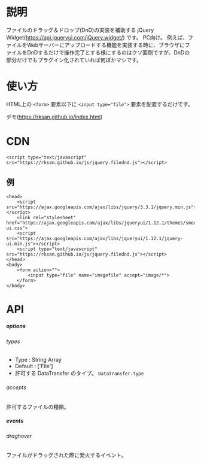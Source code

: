 # 説明

ファイルのドラッグ＆ドロップ(DnD)の実装を補助する jQuery Widget(https://api.jqueryui.com/jQuery.widget/) です。
PC向け。
例えば、ファイルをWebサーバーにアップロードする機能を実装する時に、ブラウザにファイルをDnDするだけで操作完了とする様にするのはクソ面倒ですが、DnDの部分だけでもプラグイン化されていれば何ぼかマシです。


# 使い方

HTML上の `<form>` 要素以下に `<input type="file">` 要素を配置するだけです。

デモ(https://rksan.github.io/index.html)

# CDN

`<script type="text/javascript" src="https://rksan.github.io/js/jquery.filednd.js"></script>`

## 例

```
<head>
	<script src="https://ajax.googleapis.com/ajax/libs/jquery/3.3.1/jquery.min.js"></script>
	<link rel="stylesheet" href="https://ajax.googleapis.com/ajax/libs/jqueryui/1.12.1/themes/smoothness/jquery-ui.css">
	<script src="https://ajax.googleapis.com/ajax/libs/jqueryui/1.12.1/jquery-ui.min.js"></script>
	<script type="text/javascript" src="https://rksan.github.io/js/jquery.filednd.js"></script>
</head>
<body>
	<form action="">
		<input type="file" name="imagefile" accept="image/*">
	</form>
</body>
```

# API

##### options

###### types

- Type : String Array
- Default : ['File']
- 許可する DataTransfer のタイプ。 `DataTransfer.type`



###### accepts

許可するファイルの種類。

##### events

###### draghover

ファイルがドラッグされた際に発火するイベント。
